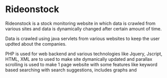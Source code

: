 # Rideonstock

Rideonstock is a stock monitoring website in which data is crawled from various sites and data is dynamically changed after certain amount of time.

Data is crawled using java servlets from various websites to keep the user updted about the companies.

PHP is used for web backend and various technologies like Jquery, Jscript, HTML, XML are to used to make site dymanically updated and parallax scrolling is used to make 1 page website with some features like keyword based searching with search suggestions, includes graphs and   

